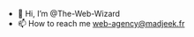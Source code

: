 - 👋 Hi, I’m @The-Web-Wizard
- 📫 How to reach me web-agency@madjeek.fr

<!---
madjeek-web/madjeek-web is a ✨ special ✨ repository because its `README.md` (this file) appears on your GitHub profile.
You can click the Preview link to take a look at your changes.
--->
